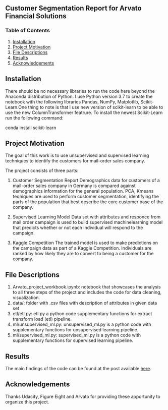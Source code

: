 ## Customer Segmentation Report for Arvato Financial Solutions

### Table of Contents

1. [Installation](#installation)
2. [Project Motivation](#motivation)
3. [File Descriptions](#files)
4. [Results](#results)
5. [Acknowledgements](#licensing)

## Installation <a name="installation"></a>

There should be no necessary libraries to run the code here beyond the Anaconda distribution of Python.  I use Python version 3.7 to create the notebook with the following libraries Pandas, NumPy, Matplotlib, Scikit-Learn.One thing to note is that I use new version of scikit-learn to be able to use the new ColumnTransformer featrure. To install the newest Scikit-Learn run the following command:

conda install scikit-learn 

## Project Motivation<a name="motivation"></a>

The goal of this work is to use unsupervised and supervised learning techniques to identify the customers for mail-order sales company. 

The project consists of three parts:
1. Customer Segmentation Report
Demographics data for customers of a mail-order sales company in Germany is compared against demographics information for the general population. PCA, Kmeans teqniques are used to perform customer segmentation, identifying the parts of the population that best describe the core customer base of the company.

2. Supervised Learning Model
Data set with attributes and responce from mail order campaign is used to build supervised machinelearning model that predicts whether or not each individual will respond to the campaign.

3. Kaggle Competition
The trained model is used to make predictions on the campaign data as part of a Kaggle Competition. Individuals are ranked by how likely they are to convert to being a customer for the company.

## File Descriptions <a name="files"></a>

1. Arvato_project_workbook.ipynb: notebook that showcases the analysis to all three steps of the project and includes the code for data cleaning, visualization.
2. data/: folder with .csv files with description of attributes in given data set
3. etl/etl.py: etl.py a python code supplementary functions for  extract transform load (etl) pipeline.
4. ml/unsupervised_ml.py: unsupervised_ml.py is a python code with supplementary functions for unsupervised learning pipeline.
5. ml/supervised_ml.py: supervised_ml.py is a python code with supplementary functions for supervised learning pipeline.

## Results<a name="results"></a>

The main findings of the code can be found at the post available [here](https://medium.com/@elenaivanova_65377).

## Acknowledgements<a name="licensing"></a>

Thanks Udacity, Figure Eight and Arvato for providing these apportunity to organize this project. 
